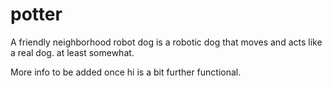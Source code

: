 # potter
A friendly neighborhood robot dog is a robotic dog that moves and acts like a real dog. at least somewhat.

More info to be added once hi is a bit further functional.
